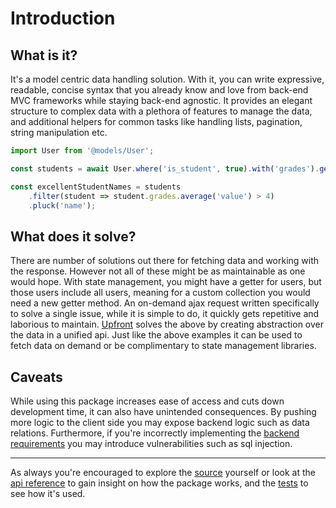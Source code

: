 # Introduction

## What is it?
It's a model centric data handling solution. With it, you can write expressive, readable, concise syntax that you already know and love from back-end MVC frameworks while staying back-end agnostic. It provides an elegant structure to complex data with a plethora of features to manage the data, and additional helpers for common tasks like handling lists, pagination, string manipulation etc.

```ts
import User from '@models/User';

const students = await User.where('is_student', true).with('grades').get();

const excellentStudentNames = students
    .filter(student => student.grades.average('value') > 4)
    .pluck('name');
```

## What does it solve?
There are number of solutions out there for fetching data and working with the response. However not all of these might be as maintainable as one would hope. With state management, you might have a getter for users, but those users include all users, meaning for a custom collection you would need a new getter method. An on-demand ajax request written specifically to solve a single issue, while it is simple to do, it quickly gets repetitive and laborious to maintain. [Upfront](./installation.md) solves the above by creating abstraction over the data in a unified api. Just like the above examples it can be used to fetch data on demand or be complimentary to state management libraries.

## Caveats
While using this package increases ease of access and cuts down development time, it can also have unintended consequences. By pushing more logic to the client side you may expose backend logic such as data relations. Furthermore, if you're incorrectly implementing the [backend requirements](./installation.md#backend-requirements) you may introduce vulnerabilities such as sql injection.

---

As always you're encouraged to explore the [source](https://github.com/upfrontjs/framework) yourself or look at the [api reference](https://upfrontjs.github.io/framework/) to gain insight on how the package works, and the [tests](https://github.com/upfrontjs/framework/tree/main/tests) to see how it's used.
